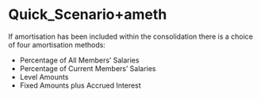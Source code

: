 # Quick_Scenario+ameth

  
If amortisation has been included within the consolidation there is a
choice of four amortisation methods: 

-   Percentage of All Members’ Salaries  
-   Percentage of Current Members’ Salaries  
-   Level Amounts  
-   Fixed Amounts plus Accrued Interest
